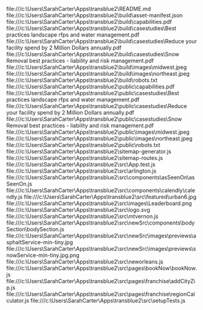 file:///c:\Users\SarahCarter\Apps\transblue2\README.md
file:///c:\Users\SarahCarter\Apps\transblue2\build\asset-manifest.json
file:///c:\Users\SarahCarter\Apps\transblue2\build\capabilities.pdf
file:///c:\Users\SarahCarter\Apps\transblue2\build\casestudies\Best practices landscape rfps and water management.pdf
file:///c:\Users\SarahCarter\Apps\transblue2\build\casestudies\Reduce your facility spend by 2 Million Dollars annually.pdf
file:///c:\Users\SarahCarter\Apps\transblue2\build\casestudies\Snow Removal best practices - liability and risk management.pdf
file:///c:\Users\SarahCarter\Apps\transblue2\build\images\midwest.jpeg
file:///c:\Users\SarahCarter\Apps\transblue2\build\images\northeast.jpeg
file:///c:\Users\SarahCarter\Apps\transblue2\build\robots.txt
file:///c:\Users\SarahCarter\Apps\transblue2\public\capabilities.pdf
file:///c:\Users\SarahCarter\Apps\transblue2\public\casestudies\Best practices landscape rfps and water management.pdf
file:///c:\Users\SarahCarter\Apps\transblue2\public\casestudies\Reduce your facility spend by 2 Million Dollars annually.pdf
file:///c:\Users\SarahCarter\Apps\transblue2\public\casestudies\Snow Removal best practices - liability and risk management.pdf
file:///c:\Users\SarahCarter\Apps\transblue2\public\images\midwest.jpeg
file:///c:\Users\SarahCarter\Apps\transblue2\public\images\northeast.jpeg
file:///c:\Users\SarahCarter\Apps\transblue2\public\robots.txt
file:///c:\Users\SarahCarter\Apps\transblue2\sitemap-generator.js
file:///c:\Users\SarahCarter\Apps\transblue2\sitemap-routes.js
file:///c:\Users\SarahCarter\Apps\transblue2\src\App.test.js
file:///c:\Users\SarahCarter\Apps\transblue2\src\arlington.js
file:///c:\Users\SarahCarter\Apps\transblue2\src\components\asSeenOn\asSeenOn.js
file:///c:\Users\SarahCarter\Apps\transblue2\src\components\calendly\calendly.js
file:///c:\Users\SarahCarter\Apps\transblue2\src\featured\urban6.jpg
file:///c:\Users\SarahCarter\Apps\transblue2\src\images\Leaderboard.png
file:///c:\Users\SarahCarter\Apps\transblue2\src\logo.svg
file:///c:\Users\SarahCarter\Apps\transblue2\src\mtvernon.js
file:///c:\Users\SarahCarter\Apps\transblue2\src\newSrc\components\bodySection\bodySection.js
file:///c:\Users\SarahCarter\Apps\transblue2\src\newSrc\images\previews\asphaltService-min-tiny.jpg
file:///c:\Users\SarahCarter\Apps\transblue2\src\newSrc\images\previews\snowService-min-tiny.jpg.png
file:///c:\Users\SarahCarter\Apps\transblue2\src\neworleans.js
file:///c:\Users\SarahCarter\Apps\transblue2\src\pages\bookNow\bookNow.js
file:///c:\Users\SarahCarter\Apps\transblue2\src\pages\franchise\addCityZip.js
file:///c:\Users\SarahCarter\Apps\transblue2\src\pages\franchise\regionCalculator.js
file:///c:\Users\SarahCarter\Apps\transblue2\src\setupTests.js
